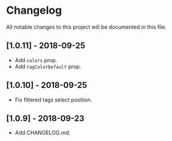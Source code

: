 # Changelog

All notable changes to this project will be documented in this file.

## [1.0.11] - 2018-09-25

- Add `colors` prop.
- Add `tagColorDefault` prop.

## [1.0.10] - 2018-09-25

- Fix filtered tags select position.

## [1.0.9] - 2018-09-23

- Add CHANGELOG.md.